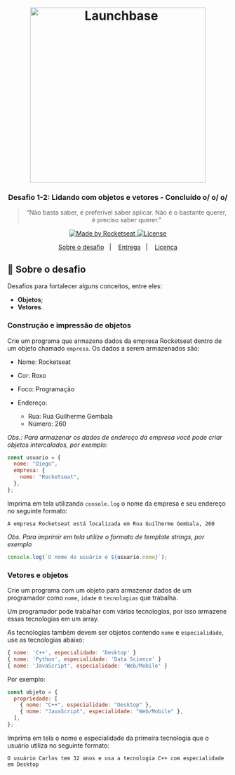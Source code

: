 <h1 align="center">
    <img alt="Launchbase" src="https://storage.googleapis.com/golden-wind/bootcamp-launchbase/logo.png" width="400px" />
</h1>

<h3 align="center">
  Desafio 1-2: Lidando com objetos e vetores - Concluído o/ o/ o/
</h3>

<blockquote align="center">“Não basta saber, é preferível saber aplicar. Não é o bastante querer, é preciso saber querer.”</blockquote>

<p align="center">

  <a href="https://rocketseat.com.br">
    <img alt="Made by Rocketseat" src="https://img.shields.io/badge/made%20by-Rocketseat-%23F8952D">
  </a>

  <a href="LICENSE" >
    <img alt="License" src="https://img.shields.io/badge/license-MIT-%23F8952D">
  </a>

</p>

<p align="center">
  <a href="#rocket-sobre-o-desafio">Sobre o desafio</a>&nbsp;&nbsp;&nbsp;|&nbsp;&nbsp;&nbsp;
  <a href="#calendar-entrega">Entrega</a>&nbsp;&nbsp;&nbsp;|&nbsp;&nbsp;&nbsp;
  <a href="#memo-licença">Licença</a>
</p>

## :rocket: Sobre o desafio

Desafios para fortalecer alguns conceitos, entre eles:

- **Objetos**;
- **Vetores**.

### Construção e impressão de objetos

Crie um programa que armazena dados da empresa Rocketseat dentro de um objeto chamado `empresa`. Os dados a serem armazenados são:

- Nome: Rocketseat
- Cor: Roxo
- Foco: Programação
- Endereço:

  - Rua: Rua Guilherme Gembala
  - Número: 260

_Obs.: Para armazenar os dados de endereço da empresa você pode criar objetos intercalados, por exemplo:_

```js
const usuario = {
  nome: "Diego",
  empresa: {
    nome: "Rocketseat",
  },
};
```

Imprima em tela utilizando `console.log` o nome da empresa e seu endereço no seguinte formato:

```
A empresa Rocketseat está localizada em Rua Guilherme Gembala, 260
```

_Obs. Para imprimir em tela utilize o formato de template strings, por exemplo_

```js
console.log(`O nome do usuário é ${usuario.nome}`);
```

### Vetores e objetos

Crie um programa com um objeto para armazenar dados de um programador como `nome`, `idade` e `tecnologias` que trabalha.

Um programador pode trabalhar com várias tecnologias, por isso armazene essas tecnologias em um array.

As tecnologias também devem ser objetos contendo `nome` e `especialidade`, use as tecnologias abaixo:

```js
{ nome: 'C++', especialidade: 'Desktop' }
{ nome: 'Python', especialidade: 'Data Science' }
{ nome: 'JavaScript', especialidade: 'Web/Mobile' }
```

Por exemplo:

```js
const objeto = {
  propriedade: [
    { nome: "C++", especialidade: "Desktop" },
    { nome: "JavaScript", especialidade: "Web/Mobile" },
  ],
};
```

Imprima em tela o nome e especialidade da primeira tecnologia que o usuário utiliza no seguinte formato:

```
O usuário Carlos tem 32 anos e usa a tecnologia C++ com especialidade em Desktop
```

